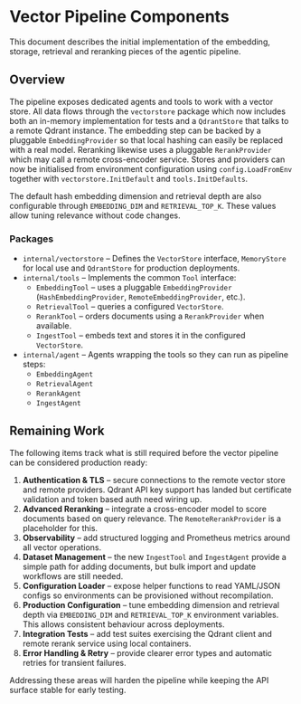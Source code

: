# Vector Pipeline Components

This document describes the initial implementation of the embedding, storage,
retrieval and reranking pieces of the agentic pipeline.

## Overview

The pipeline exposes dedicated agents and tools to work with a vector store.
All data flows through the `vectorstore` package which now includes both an
in-memory implementation for tests and a `QdrantStore` that talks to a remote
Qdrant instance. The embedding step can be backed by a pluggable
`EmbeddingProvider` so that local hashing can easily be replaced with a real
model. Reranking likewise uses a pluggable `RerankProvider` which may call a
remote cross-encoder service.  Stores and providers can now be initialised from
environment configuration using `config.LoadFromEnv` together with
`vectorstore.InitDefault` and `tools.InitDefaults`.

The default hash embedding dimension and retrieval depth are also
configurable through `EMBEDDING_DIM` and `RETRIEVAL_TOP_K`. These values
allow tuning relevance without code changes.

### Packages

* `internal/vectorstore` – Defines the `VectorStore` interface, `MemoryStore`
  for local use and `QdrantStore` for production deployments.
* `internal/tools` – Implements the common `Tool` interface:
  * `EmbeddingTool` – uses a pluggable `EmbeddingProvider` (`HashEmbeddingProvider`,
    `RemoteEmbeddingProvider`, etc.).
  * `RetrievalTool` – queries a configured `VectorStore`.
  * `RerankTool` – orders documents using a `RerankProvider` when available.
  * `IngestTool` – embeds text and stores it in the configured `VectorStore`.
* `internal/agent` – Agents wrapping the tools so they can run as pipeline steps:
  * `EmbeddingAgent`
  * `RetrievalAgent`
  * `RerankAgent`
  * `IngestAgent`

## Remaining Work

The following items track what is still required before the vector pipeline can
be considered production ready:

1. **Authentication & TLS** – secure connections to the remote vector store and
   remote providers. Qdrant API key support has landed but certificate
   validation and token based auth need wiring up.
2. **Advanced Reranking** – integrate a cross-encoder model to score documents
   based on query relevance. The `RemoteRerankProvider` is a placeholder for this.
3. **Observability** – add structured logging and Prometheus metrics around all
   vector operations.
4. **Dataset Management** – the new `IngestTool` and `IngestAgent` provide a
   simple path for adding documents, but bulk import and update workflows are
   still needed.
5. **Configuration Loader** – expose helper functions to read YAML/JSON configs
   so environments can be provisioned without recompilation.
6. **Production Configuration** – tune embedding dimension and retrieval depth
   via `EMBEDDING_DIM` and `RETRIEVAL_TOP_K` environment variables. This allows
   consistent behaviour across deployments.
7. **Integration Tests** – add test suites exercising the Qdrant client and
   remote rerank service using local containers.
8. **Error Handling & Retry** – provide clearer error types and automatic
   retries for transient failures.

Addressing these areas will harden the pipeline while keeping the API surface
stable for early testing.

